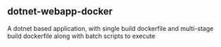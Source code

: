 ## dotnet-webapp-docker

A dotnet based application, with single build dockerfile and multi-stage build dockerfile
along with batch scripts to execute

